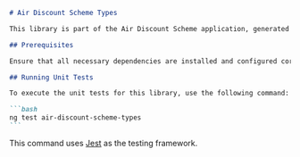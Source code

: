 ````markdown
# Air Discount Scheme Types

This library is part of the Air Discount Scheme application, generated using the [Nx](https://nx.dev) tool. It is designed to manage and handle various data types related to the Air Discount Scheme.

## Prerequisites

Ensure that all necessary dependencies are installed and configured correctly before executing the tests.

## Running Unit Tests

To execute the unit tests for this library, use the following command:

```bash
ng test air-discount-scheme-types
```
````

This command uses [Jest](https://jestjs.io) as the testing framework.

```

```

